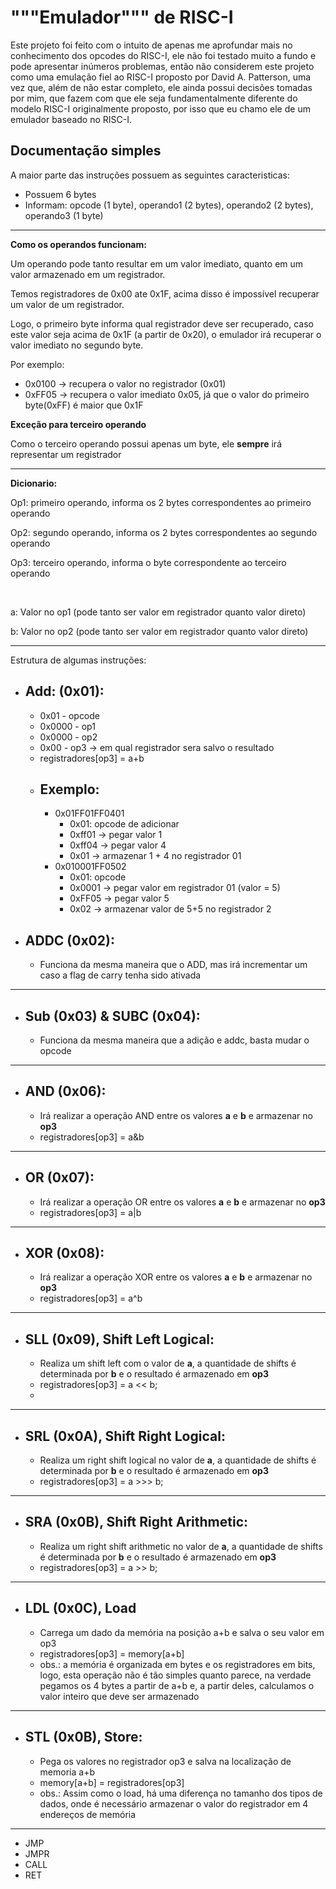 # """Emulador""" de RISC-I

Este projeto foi feito com o intuito de apenas me aprofundar mais no conhecimento dos opcodes do RISC-I, ele não foi testado muito a fundo e pode apresentar inúmeros problemas, então não considerem este projeto como uma emulação fiel ao RISC-I proposto por David A. Patterson, uma vez que, além de não estar completo, ele ainda possui decisões tomadas por mim, que fazem com que ele seja fundamentalmente diferente do modelo RISC-I originalmente proposto, por isso que eu chamo ele de um emulador baseado no RISC-I.



## Documentação simples

A maior parte das instruções possuem as seguintes caracteristicas:

- Possuem 6 bytes
- Informam: opcode (1 byte), operando1 (2 bytes), operando2 (2 bytes), operando3 (1 byte)


---

**Como os operandos funcionam:**

Um operando pode tanto resultar em um valor imediato, quanto em um valor armazenado em um registrador.

Temos registradores de 0x00 ate 0x1F, acima disso é impossível recuperar um valor de um registrador.

Logo, o primeiro byte informa qual registrador deve ser recuperado, caso este valor seja acima de 0x1F (a partir de 0x20), o emulador irá recuperar o valor imediato no segundo byte.

Por exemplo:

- 0x0100 -> recupera o valor no registrador (0x01)
- 0xFF05 -> recupera o valor imediato 0x05, já que o valor do primeiro byte(0xFF) é maior que 0x1F

**Exceção para terceiro operando**

Como o terceiro operando possui apenas um byte, ele **sempre** irá representar um registrador

---

**Dicionario:**

Op1: primeiro operando, informa os 2 bytes correspondentes ao primeiro operando

Op2: segundo operando, informa os 2 bytes correspondentes ao segundo operando

Op3: terceiro operando, informa o byte correspondente ao terceiro operando

<br>

a: Valor no op1 (pode tanto ser valor em registrador quanto valor direto)

b: Valor no op2 (pode tanto ser valor em registrador quanto valor direto)

---

Estrutura de algumas instruções:

 - Add: (0x01):
   - 
     - 0x01 - opcode
     - 0x0000 - op1
     - 0x0000 - op2
     - 0x00 - op3 → em qual registrador sera salvo o resultado
     -  registradores[op3] = a+b
     - Exemplo:
       - 
       - 0x01FF01FF0401
         - 0x01: opcode de adicionar
         - 0xff01 -> pegar valor 1
         - 0xff04 -> pegar valor 4
         - 0x01 -> armazenar 1 + 4 no registrador 01
       - 0x010001FF0502
         - 0x01: opcode
         - 0x0001 -> pegar valor em registrador 01 (valor = 5)
         - 0xFF05 -> pegar valor 5
         - 0x02 -> armazenar valor de 5+5 no registrador 2

- ADDC  (0x02):
  - 
  - Funciona da mesma maneira que o ADD, mas irá incrementar um caso a flag de carry tenha sido ativada
  
---
- Sub (0x03) & SUBC (0x04):
  - 
  - Funciona da mesma maneira que a adição e addc, basta mudar o opcode

---
- AND (0x06):
  - 
  - Irá realizar a operação AND entre os valores **a** e **b** e armazenar no **op3**
  - registradores[op3] = a&b

---
- OR (0x07):
  - 
   - Irá realizar a operação OR entre os valores **a** e **b** e armazenar no **op3**
   - registradores[op3] = a|b

---
- XOR (0x08):
  - 
   - Irá realizar a operação XOR entre os valores **a** e **b** e armazenar no **op3**
   - registradores[op3] = a^b

   
---
- SLL (0x09), Shift Left Logical:
  - 
  - Realiza um shift left com o valor de **a**, a quantidade de shifts é determinada por **b** e o resultado é armazenado em **op3**
  - registradores[op3] = a << b;
  - 
---
- SRL (0x0A), Shift Right Logical:
  - 
  - Realiza um right shift logical no valor de **a**, a quantidade de shifts é determinada por **b** e o resultado é armazenado em **op3**
  - registradores[op3] = a >>> b;
---
- SRA (0x0B), Shift Right Arithmetic:
  - 
   - Realiza um right shift arithmetic no valor de **a**, a quantidade de shifts é determinada por **b** e o resultado é armazenado em **op3**
   - registradores[op3] = a >> b;
---
- LDL (0x0C), Load
  - 
  - Carrega um dado da memória na posição a+b e salva o seu valor em op3
  - registradores[op3] = memory[a+b]
  - obs.: a memória é organizada em bytes e os registradores em bits, logo, esta operação não é tão simples quanto parece, na verdade pegamos os 4 bytes a partir de a+b e, a partir deles, calculamos o valor inteiro que deve ser armazenado
---
- STL (0x0B), Store:
  - 
  - Pega os valores no registrador op3 e salva na localização de memoria a+b
  - memory[a+b] = registradores[op3]
  - obs.: Assim como o load, há uma diferença no tamanho dos tipos de dados, onde é necessário armazenar o valor do registrador em 4 endereços de memória
---
- JMP
- JMPR
- CALL
- RET

